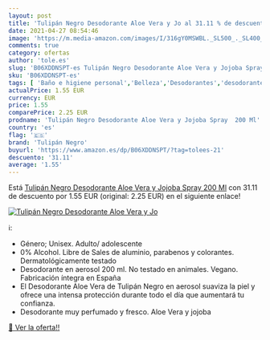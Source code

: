```yaml
---
layout: post
title: 'Tulipán Negro Desodorante Aloe Vera y Jo al 31.11 % de descuento'
date: 2021-04-27 08:54:46
image: 'https://m.media-amazon.com/images/I/316gY0MSWBL._SL500_._SL400_.jpg'
comments: true
category: ofertas
author: 'tole.es'
slug: 'B06XDDNSPT-es Tulipán Negro Desodorante Aloe Vera y Jojoba Spray 200 Ml'
sku: 'B06XDDNSPT-es'
tags: [ 'Baño e higiene personal','Belleza','Desodorantes','desodorante','tulipán negro', ]
actualPrice: 1.55 EUR
currency: EUR
price: 1.55
comparePrice: 2.25 EUR
prodname: 'Tulipán Negro Desodorante Aloe Vera y Jojoba Spray  200 Ml'
country: 'es'
flag: '🇪🇸'
brand: 'Tulipán Negro'
buyurl: 'https://www.amazon.es/dp/B06XDDNSPT/?tag=tolees-21'
descuento: '31.11'
average: '1.55'
---
```


Está [Tulipán Negro Desodorante Aloe Vera y Jojoba Spray  200 Ml](https://www.amazon.es/dp/B06XDDNSPT/?tag=tolees-21) con 31.11 de descuento por 1.55 EUR (original: 2.25 EUR) en el siguiente enlace!

[![Tulipán Negro Desodorante Aloe Vera y Jo](https://m.media-amazon.com/images/I/316gY0MSWBL._SL500_._SL400_.jpg)](https://www.amazon.es/dp/B06XDDNSPT/?tag=tolees-21)

ℹ️:

- Género; Unisex. Adulto/ adolescente
- 0% Alcohol. Libre de Sales de aluminio, parabenos y colorantes. Dermatológicamente testado
- Desodorante en aerosol 200 ml. No testado en animales. Vegano. Fabricación íntegra en España
- El Desodorante Aloe Vera de Tulipán Negro en aerosol suaviza la piel y ofrece una intensa protección durante todo el día que aumentará tu confianza.
- Desodorante muy perfumado y fresco. Aloe Vera y jojoba

[🛒 Ver la oferta!!](https://www.amazon.es/dp/B06XDDNSPT/?tag=tolees-21)

